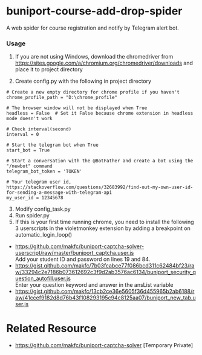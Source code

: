 # buniport-course-add-drop-spider
A web spider for course registration and notify by Telegram alert bot.

### Usage
1. If you are not using Windows, download the chromedriver from <https://sites.google.com/a/chromium.org/chromedriver/downloads> and place it to project directory

2. Create config.py with the following in project directory
```
# Create a new empty directory for chrome profile if you haven't
chrome_profile_path = "D:\chrome_profile"

# The browser window will not be displayed when True
headless = False  # Set it False because chrome extension in headless mode doesn't work

# Check interval(second)
interval = 0

# Start the telegram bot when True
start_bot = True

# Start a conversation with the @BotFather and create a bot using the "/newbot" command
telegram_bot_token = 'TOKEN'

# Your telegram user id, https://stackoverflow.com/questions/32683992/find-out-my-own-user-id-for-sending-a-message-with-telegram-api
my_user_id = 12345678  
```

3. Modify config_task.py
4. Run spider.py
5. If this is your first time running chrome, you need to install the following 3 userscripts in the violetmonkey extension by adding a breakpoint on automatic_login_loop()
* https://github.com/makfc/buniport-captcha-solver-userscript/raw/master/buniport_captcha.user.js <br>
  Add your student ID and password on lines 19 and 84.
* https://gist.github.com/makfc/7b03fcabce77f086bcd311c62484bf23/raw/33294c2e7186b073612692c3f9d2ab3576ac6134/buniport_security_question_autofill.user.js <br>
  Enter your question keyword and answer in the ansList variable
* https://gist.github.com/makfc/13cb2ce36e5605f36d455965b2ab6188/raw/41ccef9182d8d76b43f108293195c94c8125aa07/buniport_new_tab.user.js

# Related Resource
* https://github.com/makfc/buniport-captcha-solver [Temporary Private]
